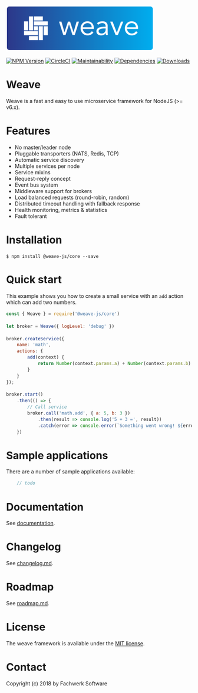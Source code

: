 <img src="https://raw.githubusercontent.com/fachw3rk/weave/HEAD/Logo.png" width="400">

[![NPM Version](https://img.shields.io/npm/v/@weave-js/core.svg)](https://www.npmjs.com/package/@weave-js/core)
[![CircleCI](https://circleci.com/gh/fachw3rk/weave/tree/master.svg?style=svg)](https://circleci.com/gh/fachw3rk/weave/tree/master)
[![Maintainability](https://api.codeclimate.com/v1/badges/cb59174696fd9021813a/maintainability)](https://codeclimate.com/github/fachw3rk/weave/maintainability) [![Dependencies](https://david-dm.org/fachw3rk/weave.svg)](https://david-dm.org/fachw3rk/weave) [![Downloads](https://img.shields.io/npm/dt/@weave-js/core.svg)](https://www.npmjs.com/package/@weave-js/core)
# Weave

Weave is a fast and easy to use  microservice framework for NodeJS (>= v6.x).


# Features

- No master/leader node
- Pluggable transporters (NATS, Redis, TCP)
- Automatic service discovery
- Multiple services per node
- Service mixins
- Request-reply concept
- Event bus system
- Middleware support for brokers
- Load balanced requests (round-robin, random)
- Distributed timeout handling with fallback response
- Health monitoring, metrics & statistics
- Fault tolerant
  
# Installation
```
$ npm install @weave-js/core --save
```

# Quick start
This example shows you how to create a small service with an `add` action which can add two numbers.
```js
const { Weave } = require('@weave-js/core')

let broker = Weave({ logLevel: 'debug' })

broker.createService({
    name: 'math',
    actions: {
        add(context) {
            return Number(context.params.a) + Number(context.params.b)
        }
    }
});

broker.start()
    .then(() => {
        // Call service
        broker.call('math.add', { a: 5, b: 3 })
            .then(result => console.log('5 + 3 =', result))
            .catch(error => console.error(`Something went wrong! ${error.message}`))
    })

```

# Sample applications

There are a number of sample applications available:

```javascript
    // todo
```


# Documentation
See [documentation](https://weave.fachwerk.io).

# Changelog
See [changelog.md](changelog.md).

# Roadmap
See [roadmap.md](roadmap.md).

# License
The weave framework is available under the [MIT license](https://tldrlegal.com/license/mit-license).

# Contact
Copyright (c) 2018 by Fachwerk Software

